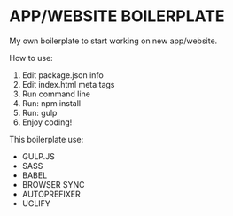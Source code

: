 # APP/WEBSITE BOILERPLATE

My own boilerplate to start working on new app/website.

How to use:
1) Edit package.json info
2) Edit index.html meta tags
3) Run command line
4) Run: npm install
5) Run: gulp
6) Enjoy coding!

This boilerplate use:
- GULP.JS
- SASS
- BABEL
- BROWSER SYNC
- AUTOPREFIXER
- UGLIFY
